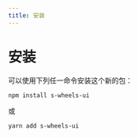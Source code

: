 ```yaml
---
title: 安装
---
```


# 安装
可以使用下列任一命令安装这个新的包：
````
npm install s-wheels-ui
````
或
````
yarn add s-wheels-ui
````